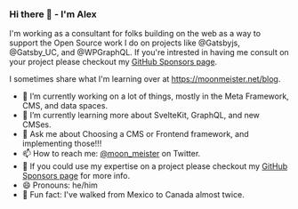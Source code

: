 ### Hi there 👋 - I'm Alex

I'm working as a consultant for folks building on the web as a way to support the Open Source work I do on projects like @Gatsbyjs, @Gatsby_UC, and @WPGraphQL. If you're intrested in having me consult on your project please checkout my [GitHub Sponsors page](https://github.com/sponsors/moonmeister).

I sometimes share what I'm learning over at https://moonmeister.net/blog.

- 🔭 I’m currently working on a lot of things, mostly in the Meta Framework, CMS, and data spaces.
- 🌱 I’m currently learning more about SvelteKit, GraphQL, and new CMSes. 
- 💬 Ask me about Choosing a CMS or Frontend framework, and implementing those!!! 
- 📫 How to reach me: [@moon_meister](https://twitter.com/moon_meister) on Twitter.
- 🤔 If you could use my expertise on a project please checkout my [GitHub Sponsors page](https://github.com/sponsors/moonmeister) for more info. 
- 😄 Pronouns: he/him
- 🚶 Fun fact: I've walked from Mexico to Canada almost twice.

